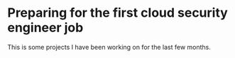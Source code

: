# Preparing for the first cloud security engineer job
This is some projects I have been working on for the last few months.

